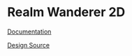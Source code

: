 # Realm Wanderer 2D

[Documentation](https://docs.google.com/document/d/1mRo4khmYO7IhzNXNUhg7nHSvXO62R91hHiWv8lhiYRU/edit?tab=t.0#heading=h.mrz4uqvxbw36)

[Design Source](https://www.figma.com/design/ztQgjRSbRTSdvbsFoxlbUF/Untitled?node-id=0-1&node-type=canvas&t=KxyvsVkUhW4Hq7CS-0)

